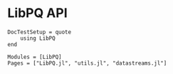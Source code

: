 # LibPQ API

```@meta
DocTestSetup = quote
    using LibPQ
end
```

```@autodocs
Modules = [LibPQ]
Pages = ["LibPQ.jl", "utils.jl", "datastreams.jl"]
```
